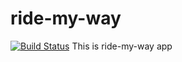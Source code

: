 # ride-my-way
[![Build Status](https://travis-ci.com/smithwike/ride-my-way.svg?branch=develop)](https://travis-ci.com/smithwike/ride-my-way)
This is ride-my-way app
